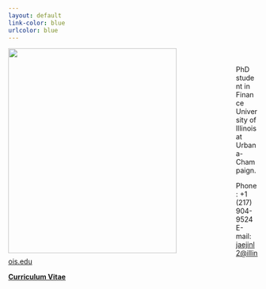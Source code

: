 ```yaml
---
layout: default
link-color: blue
urlcolor: blue
---
```

<img style="width=209px;height=375px;float:left;padding:-5px;padding-right:120px"
src="/images/photo5.png" alt="" width="340" height="414">

\
\
PhD student in Finance\
University of Illinois at Urbana-Champaign.

Phone: +1 (217) 904-9524\
E-mail: [jaejinl2@illinois.edu](mailto:jaejinl2@illinois.edu)


[**Curriculum Vitae**](/Jaejin_CV.pdf)
